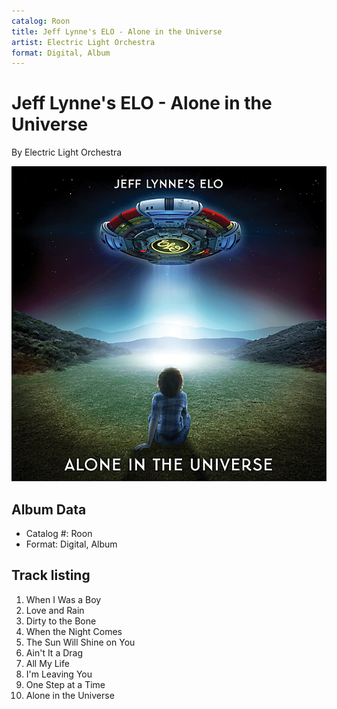 ```yaml
---
catalog: Roon
title: Jeff Lynne's ELO - Alone in the Universe
artist: Electric Light Orchestra
format: Digital, Album
---
```


# Jeff Lynne's ELO - Alone in the Universe

By Electric Light Orchestra

![](../../assets/albumcovers/Electric_Light_Orchestra-Jeff_Lynnes_ELO_-_Alone_in_the_Universe.png)

## Album Data

- Catalog #: Roon
- Format: Digital, Album


## Track listing


1. When I Was a Boy
2. Love and Rain
3. Dirty to the Bone
4. When the Night Comes
5. The Sun Will Shine on You
6. Ain't It a Drag
7. All My Life
8. I'm Leaving You
9. One Step at a Time
10. Alone in the Universe

